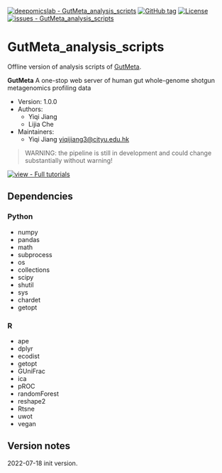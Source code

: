 [![deepomicslab - GutMeta_analysis_scripts](https://img.shields.io/static/v1?label=deepomicslab&message=GutMeta_analysis_scripts&color=blue&logo=github)](https://github.com/deepomicslab/GutMeta_analysis_scripts "Go to GitHub repo")
[![GitHub tag](https://img.shields.io/github/tag/deepomicslab/GutMeta_analysis_scripts?include_prereleases=&sort=semver&color=blue)](https://github.com/deepomicslab/GutMeta_analysis_scripts/releases/)
[![License](https://img.shields.io/badge/License-GPL3-blue)](#license)
[![issues - GutMeta_analysis_scripts](https://img.shields.io/github/issues/deepomicslab/GutMeta_analysis_scripts)](https://github.com/deepomicslab/GutMeta_analysis_scripts/issues)


# GutMeta_analysis_scripts
Offline version of analysis scripts of [GutMeta](https://gutmeta.deepomics.org/).

**GutMeta** A one-stop web server of human gut whole-genome shotgun metagenomics profiling data

* Version: 1.0.0
* Authors:
  * Yiqi Jiang
  * Lijia Che
* Maintainers:
  * Yiqi Jiang <yiqijiang3@cityu.edu.hk>

> WARNING: the pipeline is still in development and could change substantially without warning!


<div align="left">

[![view - Full tutorials](https://img.shields.io/badge/view-Documentation-blue?style=for-the-badge)](https://gutmeta.deepomics.org/docs#/ "Go to project documentation")

</div>



## Dependencies
### Python
- numpy
- pandas
- math
- subprocess
- os
- collections
- scipy
- shutil
- sys
- chardet
- getopt

### R
- ape
- dplyr
- ecodist
- getopt
- GUniFrac
- ica
- pROC
- randomForest
- reshape2
- Rtsne
- uwot
- vegan


## Version notes
2022-07-18 init version.

